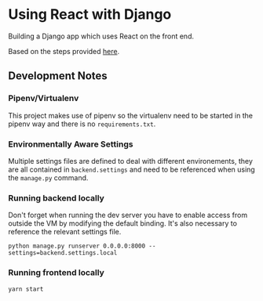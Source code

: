 # Using React with Django

Building a Django app which uses React on the front end.

Based on the steps provided [here](https://www.digitalocean.com/community/tutorials/build-a-to-do-application-using-django-and-react).

## Development Notes

### Pipenv/Virtualenv

This project makes use of pipenv so the virtualenv need to be started in the pipenv way and there is no `requirements.txt`.


### Environmentally Aware Settings

Multiple settings files are defined to deal with different environements, they are all contained in `backend.settings` and need to be referenced when using the `manage.py` command. 


### Running backend locally 

Don't forget when running the dev server you have to enable access from outside the VM by modifying the default binding. It's also necessary to reference the relevant settings file.

```
python manage.py runserver 0.0.0.0:8000 --settings=backend.settings.local
```

### Running frontend locally

```
yarn start
```
